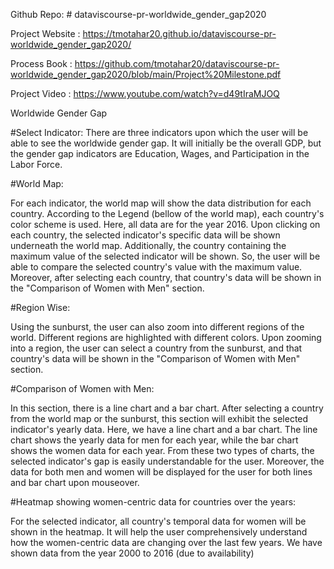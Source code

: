 Github Repo: # dataviscourse-pr-worldwide_gender_gap2020

Project Website : https://tmotahar20.github.io/dataviscourse-pr-worldwide_gender_gap2020/

Process Book : https://github.com/tmotahar20/dataviscourse-pr-worldwide_gender_gap2020/blob/main/Project%20Milestone.pdf 

Project Video : https://www.youtube.com/watch?v=d49tIraMJOQ

Worldwide Gender Gap

#Select Indicator:
There are three indicators upon which the user will be able to see the worldwide gender gap. It will initially be the overall GDP, but the gender gap indicators are Education, Wages, and Participation in the Labor Force.



#World Map:

For each indicator, the world map will show the data distribution for each country. According to the Legend (bellow of the world map), each country's color scheme is used. Here, all data are for the year 2016. Upon clicking on each country, the selected indicator's specific data will be shown underneath the world map. Additionally, the country containing the maximum value of the selected indicator will be shown. So, the user will be able to compare the selected country's value with the maximum value. Moreover, after selecting each country, that country's data will be shown in the "Comparison of Women with Men" section.


#Region Wise:

Using the sunburst, the user can also zoom into different regions of the world. Different regions are highlighted with different colors. Upon zooming into a region, the user can select a country from the sunburst, and that country's data will be shown in the "Comparison of Women with Men" section.




#Comparison of Women with Men:

In this section, there is a line chart and a bar chart. After selecting a country from the world map or the sunburst, this section will exhibit the selected indicator's yearly data. Here, we have a line chart and a bar chart. The line chart shows the yearly data for men for each year, while the bar chart shows the women data for each year. From these two types of charts, the selected indicator's gap is easily understandable for the user. Moreover, the data for both men and women will be displayed for the user for both lines and bar chart upon mouseover.

#Heatmap showing women-centric data for countries over the years:

For the selected indicator, all country's temporal data for women will be shown in the heatmap. It will help the user comprehensively understand how the women-centric data are changing over the last few years. We have shown data from the year 2000 to 2016 (due to availability)
